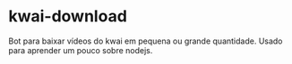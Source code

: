 # kwai-download
Bot para baixar vídeos do kwai em pequena ou grande quantidade. Usado para aprender um pouco sobre nodejs.
